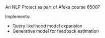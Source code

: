 An NLP Project as part of Afeka course 65007

Implements:
 - Query likelihood model expansion
 - Generative model for feedback estimation


